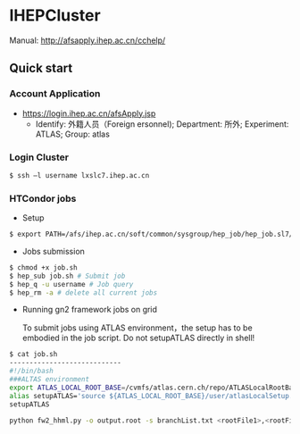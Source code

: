 # IHEPCluster
Manual: http://afsapply.ihep.ac.cn/cchelp/

## Quick start

### Account Application 

- https://login.ihep.ac.cn/afsApply.jsp
  - Identify: 外籍人员（Foreign ersonnel); Department: 所外; Experiment: ATLAS; Group: atlas
  
### Login Cluster
```Bash
$ ssh –l username lxslc7.ihep.ac.cn
```
### HTCondor jobs
- Setup
```Bash
$ export PATH=/afs/ihep.ac.cn/soft/common/sysgroup/hep_job/hep_job.sl7/bin/:$PATH
```
- Jobs submission
```Bash
$ chmod +x job.sh
$ hep_sub job.sh # Submit job
$ hep_q -u username # Job query
$ hep_rm -a # delete all current jobs
```

- Running gn2 framework jobs on grid

    To submit jobs using ATLAS environment，the setup has to be embodied in the job script. Do not setupATLAS directly in shell!
```Bash
$ cat job.sh
----------------------------
#!/bin/bash
###ALTAS environment
export ATLAS_LOCAL_ROOT_BASE=/cvmfs/atlas.cern.ch/repo/ATLASLocalRootBase
alias setupATLAS='source ${ATLAS_LOCAL_ROOT_BASE}/user/atlasLocalSetup.sh'
setupATLAS

python fw2_hhml.py -o output.root -s branchList.txt <rootFile1>,<rootFile2>

```


